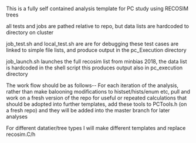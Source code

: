 



This is a fully self contained analysis template for PC study using RECOSIM trees

all tests and jobs are pathed relative to repo, but data lists are hardcoded to directory on cluster

job_test.sh and local_test.sh are are for debugging
these test cases are linked to simple file lists, and produce output in the pc_Execution directory

job_launch.sh launches the full recosim list from minbias 2018, the data list is hardcoded in the shell script
this produces output also in pc_execution directory

The work flow should be as follows--
	For each iteration of the analysis, rather than make balooning modifications to histset/hists/enum etc, pull and work on a fresh version of the repo
	for useful or repeated calculations that should be adopted into further templates, add these tools to PCTools.h (on a fresh repo) and they will be added into the master branch for later analyses


For different datatier/tree types I will make different templates and replace recosim.C/h
